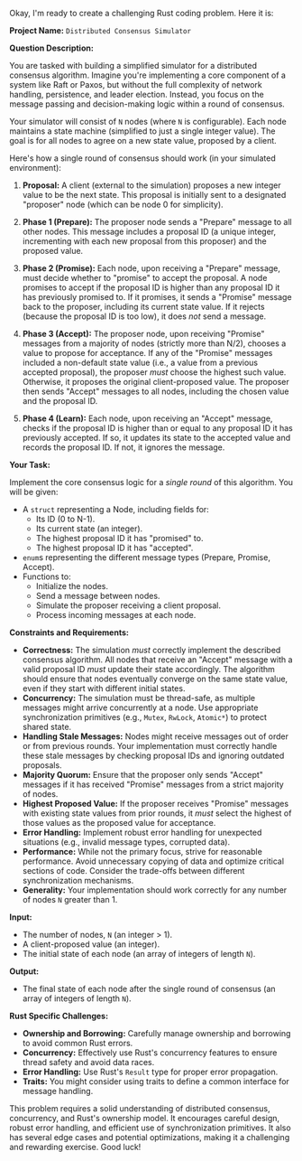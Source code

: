 Okay, I'm ready to create a challenging Rust coding problem. Here it is:

**Project Name:** `Distributed Consensus Simulator`

**Question Description:**

You are tasked with building a simplified simulator for a distributed consensus algorithm.  Imagine you're implementing a core component of a system like Raft or Paxos, but without the full complexity of network handling, persistence, and leader election. Instead, you focus on the message passing and decision-making logic within a round of consensus.

Your simulator will consist of `N` nodes (where `N` is configurable). Each node maintains a state machine (simplified to just a single integer value). The goal is for all nodes to agree on a new state value, proposed by a client.

Here's how a single round of consensus should work (in your simulated environment):

1. **Proposal:** A client (external to the simulation) proposes a new integer value to be the next state. This proposal is initially sent to a designated "proposer" node (which can be node 0 for simplicity).

2. **Phase 1 (Prepare):** The proposer node sends a "Prepare" message to all other nodes. This message includes a proposal ID (a unique integer, incrementing with each new proposal from this proposer) and the proposed value.

3. **Phase 2 (Promise):**  Each node, upon receiving a "Prepare" message, must decide whether to "promise" to accept the proposal. A node promises to accept if the proposal ID is higher than any proposal ID it has previously promised to. If it promises, it sends a "Promise" message back to the proposer, including its current state value. If it rejects (because the proposal ID is too low), it does *not* send a message.

4. **Phase 3 (Accept):** The proposer node, upon receiving "Promise" messages from a majority of nodes (strictly more than N/2), chooses a value to propose for acceptance.  If any of the "Promise" messages included a non-default state value (i.e., a value from a previous accepted proposal), the proposer *must* choose the highest such value. Otherwise, it proposes the original client-proposed value. The proposer then sends "Accept" messages to all nodes, including the chosen value and the proposal ID.

5. **Phase 4 (Learn):** Each node, upon receiving an "Accept" message, checks if the proposal ID is higher than or equal to any proposal ID it has previously accepted.  If so, it updates its state to the accepted value and records the proposal ID. If not, it ignores the message.

**Your Task:**

Implement the core consensus logic for a *single round* of this algorithm.  You will be given:

*   A `struct` representing a Node, including fields for:
    *   Its ID (0 to N-1).
    *   Its current state (an integer).
    *   The highest proposal ID it has "promised" to.
    *   The highest proposal ID it has "accepted".
*   `enum`s representing the different message types (Prepare, Promise, Accept).
*   Functions to:
    *   Initialize the nodes.
    *   Send a message between nodes.
    *   Simulate the proposer receiving a client proposal.
    *   Process incoming messages at each node.

**Constraints and Requirements:**

*   **Correctness:**  The simulation *must* correctly implement the described consensus algorithm. All nodes that receive an "Accept" message with a valid proposal ID *must* update their state accordingly.  The algorithm should ensure that nodes eventually converge on the same state value, even if they start with different initial states.
*   **Concurrency:** The simulation must be thread-safe, as multiple messages might arrive concurrently at a node. Use appropriate synchronization primitives (e.g., `Mutex`, `RwLock`, `Atomic*`) to protect shared state.
*   **Handling Stale Messages:** Nodes might receive messages out of order or from previous rounds. Your implementation must correctly handle these stale messages by checking proposal IDs and ignoring outdated proposals.
*   **Majority Quorum:** Ensure that the proposer only sends "Accept" messages if it has received "Promise" messages from a strict majority of nodes.
*   **Highest Proposed Value:** If the proposer receives "Promise" messages with existing state values from prior rounds, it *must* select the highest of those values as the proposed value for acceptance.
*   **Error Handling:** Implement robust error handling for unexpected situations (e.g., invalid message types, corrupted data).
*   **Performance:** While not the primary focus, strive for reasonable performance.  Avoid unnecessary copying of data and optimize critical sections of code.  Consider the trade-offs between different synchronization mechanisms.
*   **Generality:** Your implementation should work correctly for any number of nodes `N` greater than 1.

**Input:**

*   The number of nodes, `N` (an integer > 1).
*   A client-proposed value (an integer).
*   The initial state of each node (an array of integers of length `N`).

**Output:**

*   The final state of each node after the single round of consensus (an array of integers of length `N`).

**Rust Specific Challenges:**

*   **Ownership and Borrowing:** Carefully manage ownership and borrowing to avoid common Rust errors.
*   **Concurrency:**  Effectively use Rust's concurrency features to ensure thread safety and avoid data races.
*   **Error Handling:**  Use Rust's `Result` type for proper error propagation.
*   **Traits:**  You might consider using traits to define a common interface for message handling.

This problem requires a solid understanding of distributed consensus, concurrency, and Rust's ownership model. It encourages careful design, robust error handling, and efficient use of synchronization primitives. It also has several edge cases and potential optimizations, making it a challenging and rewarding exercise. Good luck!
